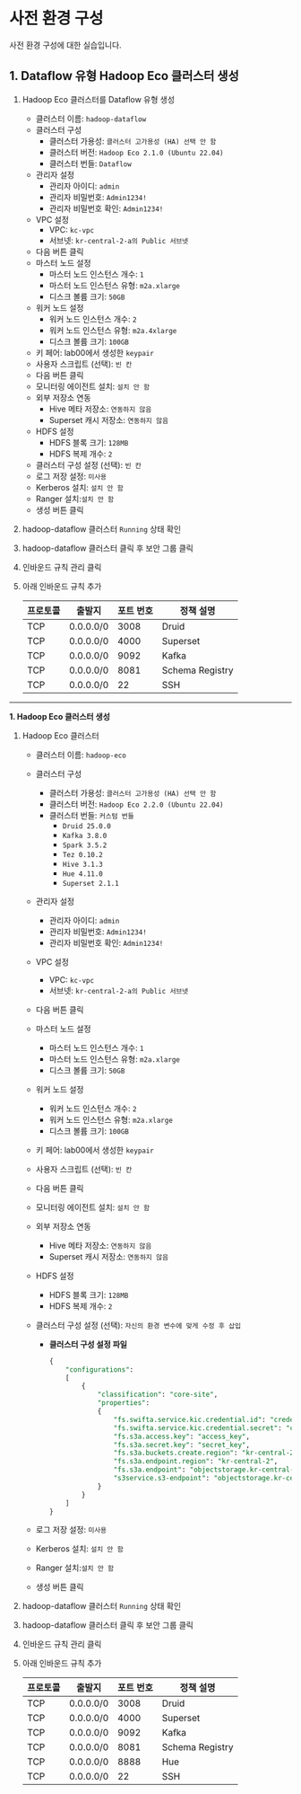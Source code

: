# 사전 환경 구성
사전 환경 구성에 대한 실습입니다.

## 1.  Dataflow 유형 Hadoop Eco 클러스터 생성

1. Hadoop Eco 클러스터를 Dataflow 유형 생성
    - 클러스터 이름: `hadoop-dataflow`
    - 클러스터 구성
        - 클러스터 가용성: `클러스터 고가용성 (HA) 선택 안 함`
        - 클러스터 버전: `Hadoop Eco 2.1.0 (Ubuntu 22.04)`
        - 클러스터 번들:  `Dataflow`
    - 관리자 설정
        - 관리자 아이디: `admin`
        - 관리자 비밀번호: `Admin1234!`
        - 관리자 비밀번호 확인: `Admin1234!`
    - VPC 설정
        - VPC: `kc-vpc`
        - 서브넷: `kr-central-2-a의 Public 서브넷`
    - 다음 버튼 클릭
    - 마스터 노드 설정
        - 마스터 노드 인스턴스 개수: `1`
        - 마스터 노드 인스턴스 유형: `m2a.xlarge`
        - 디스크 볼륨 크기: `50GB`
    - 워커 노드 설정
        - 워커 노드 인스턴스 개수: `2`
        - 워커 노드 인스턴스 유형: `m2a.4xlarge`
        - 디스크 볼륨 크기: `100GB`
    - 키 페어: lab00에서 생성한 `keypair`
    - 사용자 스크립트 (선택): `빈 칸`
    - 다음 버튼 클릭
    - 모니터링 에이전트 설치: `설치 안 함`
    - 외부 저장소 연동
        - Hive 메타 저장소: `연동하지 않음`
        - Superset 캐시 저장소: `연동하지 않음`
    - HDFS 설정
        - HDFS 블록 크기: `128MB`
        - HDFS 복제 개수: `2`
    - 클러스터 구성 설정 (선택): `빈 칸`
    - 로그 저장 설정: `미사용`
    - Kerberos 설치: `설치 안 함`
    - Ranger 설치:`설치 안 함`
    - 생성 버튼 클릭
2. hadoop-dataflow 클러스터 `Running` 상태 확인
3. hadoop-dataflow 클러스터 클릭 후 보안 그룹 클릭
4. 인바운드 규칙 관리 클릭
5. 아래 인바운드 규칙 추가
    
    
    | 프로토콜 | 출발지 | 포트 번호 | 정책 설명 |
    | --- | --- | --- | --- |
    | TCP | 0.0.0.0/0 | 3008 | Druid |
    | TCP | 0.0.0.0/0 | 4000 | Superset |
    | TCP | 0.0.0.0/0 | 9092 | Kafka |
    | TCP | 0.0.0.0/0 | 8081 | Schema Registry |
    | TCP | 0.0.0.0/0 | 22 | SSH |

---


**1. Hadoop Eco 클러스터 생성**

1. Hadoop Eco 클러스터
    - 클러스터 이름: `hadoop-eco`
    - 클러스터 구성
        - 클러스터 가용성: `클러스터 고가용성 (HA) 선택 안 함`
        - 클러스터 버전: `Hadoop Eco 2.2.0 (Ubuntu 22.04)`
        - 클러스터 번들: `커스텀 번들`
            - `Druid 25.0.0`
            - `Kafka 3.8.0`
            - `Spark 3.5.2`
            - `Tez 0.10.2`
            - `Hive 3.1.3`
            - `Hue 4.11.0`
            - `Superset 2.1.1`
    - 관리자 설정
        - 관리자 아이디: `admin`
        - 관리자 비밀번호: `Admin1234!`
        - 관리자 비밀번호 확인: `Admin1234!`
    - VPC 설정
        - VPC: `kc-vpc`
        - 서브넷: `kr-central-2-a의 Public 서브넷`
    - 다음 버튼 클릭
    - 마스터 노드 설정
        - 마스터 노드 인스턴스 개수: `1`
        - 마스터 노드 인스턴스 유형: `m2a.xlarge`
        - 디스크 볼륨 크기: `50GB`
    - 워커 노드 설정
        - 워커 노드 인스턴스 개수: `2`
        - 워커 노드 인스턴스 유형: `m2a.xlarge`
        - 디스크 볼륨 크기: `100GB`
    - 키 페어: lab00에서 생성한 `keypair`
    - 사용자 스크립트 (선택): `빈 칸`
    - 다음 버튼 클릭
    - 모니터링 에이전트 설치: `설치 안 함`
    - 외부 저장소 연동
        - Hive 메타 저장소: `연동하지 않음`
        - Superset 캐시 저장소: `연동하지 않음`
    - HDFS 설정
        - HDFS 블록 크기: `128MB`
        - HDFS 복제 개수: `2`
    - 클러스터 구성 설정 (선택): `자신의 환경 변수에 맞게 수정 후 삽입`
        - **클러스터 구성 설정 파일**
            
            ```sql
            {
                "configurations":
                [
                    {
                        "classification": "core-site",
                        "properties":
                        {
                            "fs.swifta.service.kic.credential.id": "credential_id",
                            "fs.swifta.service.kic.credential.secret": "credential_secret",
                            "fs.s3a.access.key": "access_key",
                            "fs.s3a.secret.key": "secret_key",
                            "fs.s3a.buckets.create.region": "kr-central-2",
                            "fs.s3a.endpoint.region": "kr-central-2",
                            "fs.s3a.endpoint": "objectstorage.kr-central-2.kakaocloud.com",
                            "s3service.s3-endpoint": "objectstorage.kr-central-2.kakaocloud.com"
                        }
                    }
                ]
            }
            ```
            
    - 로그 저장 설정: `미사용`
    - Kerberos 설치: `설치 안 함`
    - Ranger 설치:`설치 안 함`
    - 생성 버튼 클릭
2. hadoop-dataflow 클러스터 `Running` 상태 확인
3. hadoop-dataflow 클러스터 클릭 후 보안 그룹 클릭
4. 인바운드 규칙 관리 클릭
5. 아래 인바운드 규칙 추가
    
    
    | **프로토콜** | **출발지** | **포트 번호** | **정책 설명** |
    | --- | --- | --- | --- |
    | TCP | 0.0.0.0/0 | 3008 | Druid |
    | TCP | 0.0.0.0/0 | 4000 | Superset |
    | TCP | 0.0.0.0/0 | 9092 | Kafka |
    | TCP | 0.0.0.0/0 | 8081 | Schema Registry |
    | TCP | 0.0.0.0/0 | 8888 | Hue |
    | TCP | 0.0.0.0/0 | 22 | SSH |

